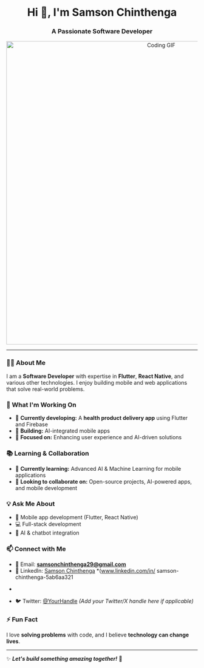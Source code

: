 <h1 align="center">Hi 👋, I'm Samson Chinthenga</h1>
<h3 align="center">A Passionate Software Developer</h3>

<p align="center">
  <img src="https://media.giphy.com/media/lXHwJv89PvdN200Anr/giphy.gif?cid=790b7611fpdu2hjcvmnyfs04b8f1oogmauofbg3rjyjvo4si&ep=v1_gifs_search&rid=giphy.gif&ct=g" width="800"   alt="Coding GIF">
</p>

---

### 👨‍💻 About Me  
I am a **Software Developer** with expertise in **Flutter**, **React Native**, and various other technologies. I enjoy building mobile and web applications that solve real-world problems.

### 🚀 What I'm Working On  
- 🔭 **Currently developing:** A **health product delivery app** using Flutter and Firebase  
- 📱 **Building:** AI-integrated mobile apps  
- 🎯 **Focused on:** Enhancing user experience and AI-driven solutions  

### 📚 Learning & Collaboration  
- 🌱 **Currently learning:** Advanced AI & Machine Learning for mobile applications  
- 👯 **Looking to collaborate on:** Open-source projects, AI-powered apps, and mobile development  

### 💡 Ask Me About  
- 📱 Mobile app development (Flutter, React Native)  
- 💻 Full-stack development  
- 🤖 AI & chatbot integration  

### 📫 Connect with Me  
- 📧 Email: **samsonchinthenga29@gmail.com**  
- 💼 LinkedIn: [Samson Chinthenga](#) *(www.linkedin.com/in/
samson-chinthenga-5ab6aa321
*  
- 🐦 Twitter: [@YourHandle](#) *(Add your Twitter/X handle here if applicable)*  

### ⚡ Fun Fact  
I love **solving problems** with code, and I believe **technology can change lives**.  

---

✨ **_Let's build something amazing together!_** 🚀
